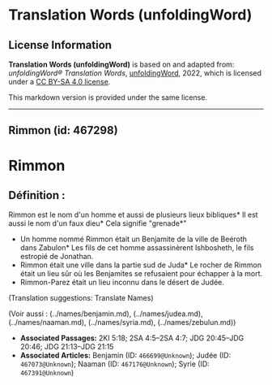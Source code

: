 # Translation Words (unfoldingWord)

## License Information

**Translation Words (unfoldingWord)** is based on and adapted from: _unfoldingWord® Translation Words_, [unfoldingWord](https://unfoldingword.org/utw), 2022, which is licensed under a [CC BY-SA 4.0 license](https://creativecommons.org/licenses/by-sa/4.0/legalcode.en).

This markdown version is provided under the same license.



--------------------------------

## Rimmon (id: 467298)

Rimmon
======

Définition :
------------

Rimmon est le nom d'un homme et aussi de plusieurs lieux bibliques\* Il est aussi le nom d'un faux dieu\* Cela signifie "grenade\*"

* Un homme nommé Rimmon était un Benjamite de la ville de Beéroth dans Zabulon\* Les fils de cet homme assassinèrent Ishbosheth, le fils estropié de Jonathan.
* Rimmon était une ville dans la partie sud de Juda\* Le rocher de Rimmon était un lieu sûr où les Benjamites se refusaient pour échapper à la mort.
* Rimmon\-Parez était un lieu inconnu dans le désert de Judée.

(Translation suggestions: Translate Names)

(Voir aussi : (../names/benjamin.md), (../names/judea.md), (../names/naaman.md), (../names/syria.md), (../names/zebulun.md))

* **Associated Passages:** 2KI 5:18; 2SA 4:5–2SA 4:7; JDG 20:45–JDG 20:46; JDG 21:13–JDG 21:15
* **Associated Articles:** Benjamin (ID: `466699@Unknown`); Judée (ID: `467073@Unknown`); Naaman (ID: `467176@Unknown`); Syrie (ID: `467391@Unknown`)


